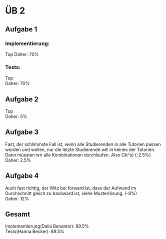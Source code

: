# ÜB 2
## Aufgabe 1
### Implementierung:
Top
Daher: 70%
### Tests:
Top  
Daher: 70%
## Aufgabe 2
Top  
Daher: 5%
## Aufgabe 3
Fast, der schlimmste Fall ist, wenn alle Studierenden in alle Tutorien passen würden und wollen, nur
die letzte Studierende will in keines der Tutorien. Dann müssten wir alle Kombinationen durchlaufen. Also O(t^s) (-2.5%)
Daher: 2.5%
## Aufgabe 4
Auch fast richtig, der Witz bei forward ist, dass der Aufwand im Durchschnitt gleich zu backward ist, siehe Musterlösung. (-8%)  
Daher: 12%
## Gesamt
Implementierung(Dalia Benamar): 89.5%  
Tests(Hanna Becker): 89.5%  
